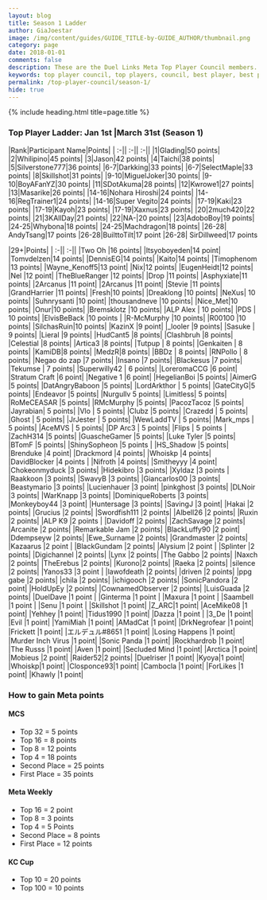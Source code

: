 ```yaml
---
layout: blog
title: Season 1 Ladder
author: GiaJoestar
image: /img/content/guides/GUIDE_TITLE-by-GUIDE_AUTHOR/thumbnail.png
category: page
date: 2018-01-01
comments: false
description: These are the Duel Links Meta Top Player Council members. They are the core of everything that concerns the meta of Yu-Gi-Oh! Duel Links.
keywords: top player council, top players, council, best player, best players
permalink: /top-player-council/season-1/
hide: true
---
```


{% include heading.html title=page.title %}

### Top Player Ladder: Jan 1st |March 31st (Season 1)

|Rank|Participant Name|Points|
| :-|| :-|| :-||
|1|Glading|50 points|
|2|Whilipino|45 points|
|3|Jason|42 points|
|4|Taichi|38 points|
|5|Silverstone777|36 points|
|6-7|Darkking|33 points|
|6-7|SelectMaple|33 points|
|8|Skillshot|31 points|
|9-10|MiguelJoker|30 points|
|9-10|BoyAFanYZ|30 points|
|11|SDotAkuma|28 points|
|12|Kwrowe1|27 points|
|13|Masarike|26 points|
|14-16|Nohara Hiroshi|24 points|
|14-16|RegTrainer1|24 points|
|14-16|Super Vegito|24 points|
|17-19|Kaki|23 points|
|17-19|Kayoh|23 points|
|17-19|Xaxnus|23 points|
|20|2much420|22 points|
|21|3KAllDay|21 points|
|22|NA-|20 points|
|23|AdoboBoy|19 points|
|24-25|Whybona|18 points|
|24-25|Machdragon|18 points|
|26-28| AndyTsang|17 points 
|26-28|BuilttoTilt|17 point
|26-28| SirDillweed|17 points

|29+|Points|
| :-|| :-||
|Two Oh |16 points|
|Itsyoboyeden|14 point|
|Tomvdelzen|14 points|
|DennisEG|14 points|
|Kaito|14 points|
|Timophenom |13 points|
|Wayne_Kenoff5|13 point|
|Nix|12 points|
|EugenHeidt|12 points|
|Nel |12 point|
|TheBlueRanger |12 points|
|Drop |11 points|
|Asphyxiate|11 points|
|2Arcanus |11 point|
|2Arcanus |11 point|
|Stevie |11 points|
|GrandHarrier |11 points|
|Fresh|10 points|
|Dreaklong |10 points|
|NeXus| 10 points|
|Suhnrysanti |10 point|
|thousandneve |10 points|
|Nice_Met|10 points|
|Onur|10 points|
|Bremsklotz |10 points|
|ALP Alex | 10 points|
|PDS | 10 points|
|ElvisBeBack |10 points |
|R-McMurphy |10 points|
|R00100 |10 points|
|SilchasRuin|10 points|
|KazinX |9 point|
|_looler |9 points|
|Sasuke | 9 points|
|Lieral |9 points|
|HudCant5 |8 points|
|Clashbruh |8 points|
|Celestial |8 points|
|Artica3 |8 points|
|Tutpup | 8 points|
|Genkaiten | 8 points|
|KamiDB|8 points|
|MedzR|8 points|
|BBDz | 8 points|
|RNPollo | 8 points|
|Negao do zap |7 points|
|Insano |7 points|
|Blackesus |7 points|
|Tekumse | 7 points|
|Superwilly42 | 6 points|
|LoreromaCCG |6 point|
|Stratum Craft |6 point|
|Negative 1 |6 point|
|HegelianBoi |5 points|
|AimerG |5 points|
|DatAngryBaboon |5 points|
|LordArkthor | 5 points|
|GateCityG|5 points|
|Endeavor |5 points|
|Nurgullv 5 points|
|Limitless| 5 points|
|RoMeCEASAR |5 points|
|RMcMurphy |5 points|
|PacozTacoz |5 points|
|Jayrabian| 5 points|
|Vlo | 5 points|
|Clubz |5 points|
|Crazedd | 5 points|
|Ghost | 5 points|
|JrJester | 5 points|
|WewLaddTV | 5 points|
|Mark_mps | 5 points|
|AceMVS | 5 points|
|DP Arc3 | 5 points|
|Flips | 5 points |
|ZachH314 |5 points|
|GuascheGamer |5 points|
|Luke Tyler |5 points|
|BTomF |5 points|
|ShinySopheon |5 points |
|HS_Shadow |5 points|
|Brenduke |4 point|
|Drackmord |4 points|
|Whoiskp |4 points|
|DavidBlocker |4 points |
|Nifroth |4 points|
|Smitheyyy |4 point|
|Chokeonmyduck |3 points|
|Hidekibro |3 points|
|Xyldaz |3 points |
|Raakkoon |3 points|
|SwavyB |3 points|
|Giancarlos00 |3 points|
|Beastymario |3 points|
|Lucienhauer |3 point|
|pinkghost |3 points|
|DLNoir |3 points|
|WarKnapp |3 points|
|DominiqueRoberts |3 points|
|Monkeyboy44 |3 point|
|Huntersage |3 points|
|SavingJ |3 point|
|Hakai |2 points|
|Grucius |2 points|
|Swordfish111 |2 points|
|Albell26 |2 points|
|Ruxin |2 points|
|ALP K9 |2 points |
|Davidoff |2 points|
|ZachSavage |2 points|
|Arcanite |2 points|
|Remarkable Jam |2 points|
|BlackLuffy90 |2 point|
|Ddempseyw |2 points|
|Ewe_Surname |2 points|
|Grandmaster |2 points|
|Kazaarus |2 point |
|BlackGundam |2 points|
|Alysium |2 point |
|Splinter |2 points|
|Digichannel |2 points|
|Lynx |2 points|
|The Gabbo |2 points|
|Naxch |2 points|
|TheErebus |2 points|
|Kurono|2 points|
|Raeka |2 points|
|silence |2 points|
|Yanos33 |3 point |
|lawofdeath |2 points|
|driven |2 points|
|ppg gabe |2 points|
|chila |2 points|
|ichigooch |2 points|
|SonicPandora |2 point|
|HoldUpEy |2 points|
|CownamedObserver |2 points|
|LuisGuada |2 points|
|DuelDave |1 point |
|Ginterma |1 point |
|Maxura |1 point |
|Saambell |1 point |
|Senu |1 point |
|Skillshot |1 point|
|Z_ARC|1 point|
|AceMike08 |1 point|
|Yehhey |1 point|
|Tidus1990 |1 point|
|Dazza |1 point |
|3_De |1 point|
|Evil |1 point|
|YamiMiah |1 point|
|AMadCat |1 point|
|DrkNegrofear |1 point|
|Frickett |1 point|
|エルデュル#8651 |1 point|
|Losing Happens |1 point|
|Murder Inch Virus |1 point|
|Sonic Panda |1 point|
|Rockhardrob |1 point|
|The Russs |1 point|
|Aven |1 point|
|Secluded Mind |1 point|
|Arctica |1 point|
|Mobieus |2 point|
|Raider52|2 points|
|Duelriser |1 point|
|Kyoya|1 point|
|Whoiskp|1 point|
|Closponce93|1 point|
|Cambocla |1 point|
|ForLikes |1 point|
|Khawly |1 point|


### How to gain Meta points

#### MCS
* Top 32 = 5 points 
* Top 16 = 8 points 
* Top 8 = 12 points 
* Top 4 = 18 points 
* Second Place = 25 points 
* First Place = 35 points

#### Meta Weekly
* Top 16 = 2 point 
* Top 8 = 3 points 
* Top 4 = 5 Points 
* Second Place = 8 points 
* First Place = 12 points

#### KC Cup
* Top 10 = 20 points
* Top 100 = 10 points